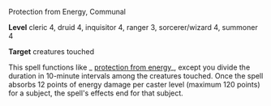 Protection from Energy, Communal

**Level** cleric 4, druid 4, inquisitor 4, ranger 3, sorcerer/wizard 4, summoner 4

**Target** creatures touched

This spell functions like _ [protection from energy](spells/protectionFromEnergy.md#_protection-from-energy)_, except you divide the duration in 10-minute intervals among the creatures touched. Once the spell absorbs 12 points of energy damage per caster level (maximum 120 points) for a subject, the spell's effects end for that subject.

